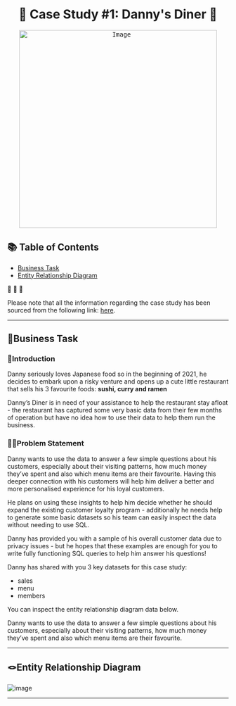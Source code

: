 # <h1 align="center" > 🍜 Case Study #1: Danny's Diner 🍜 
 
<p align="center">
<kbd>  <img src="https://8weeksqlchallenge.com/images/case-study-designs/1.png" alt="Image" width="450" height="450"></kbd>

## 📚 Table of Contents
- [Business Task](#business-task)
- [Entity Relationship Diagram](#entity-relationship-diagram)


:ramen: :curry: :sushi:

Please note that all the information regarding the case study has been sourced from the following link: [here](https://8weeksqlchallenge.com/case-study-1/). 


***

## 🔎Business Task

### 🏨Introduction

Danny seriously loves Japanese food so in the beginning of 2021, he decides to embark upon a risky venture and opens up a cute little restaurant that sells his 3 favourite foods: **sushi, curry and ramen**

Danny’s Diner is in need of your assistance to help the restaurant stay afloat - the restaurant has captured some very basic data from their few months of operation but have no idea how to use their data to help them run the business.

### 🤷‍♂️Problem Statement

Danny wants to use the data to answer a few simple questions about his customers, especially about their visiting patterns, how much money they’ve spent and also which menu items are their favourite. Having this deeper connection with his customers will help him deliver a better and more personalised experience for his loyal customers.

He plans on using these insights to help him decide whether he should expand the existing customer loyalty program - additionally he needs help to generate some basic datasets so his team can easily inspect the data without needing to use SQL.

Danny has provided you with a sample of his overall customer data due to privacy issues - but he hopes that these examples are enough for you to write fully functioning SQL queries to help him answer his questions!

Danny has shared with you 3 key datasets for this case study:

- sales
- menu
- members
  
You can inspect the entity relationship diagram data below.

Danny wants to use the data to answer a few simple questions about his customers, especially about their visiting patterns, how much money they’ve spent and also which menu items are their favourite. 

***

## 🪢Entity Relationship Diagram

![image](https://github.com/user-attachments/assets/9f6ac3f4-2f4d-4b1d-b172-58903eecbccc)


***
